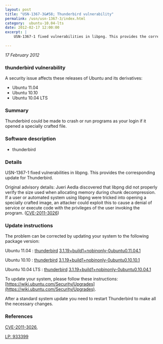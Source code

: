 ```yaml
---
layout: post
title: "USN-1367-3&#58; Thunderbird vulnerability"
permalink: /usn/usn-1367-3/index.html
category:  ubuntu-10.04-lts
date: 2012-02-17 12:00:00
excerpt: |
    USN-1367-1 fixed vulnerabilities in libpng. This provides the corresponding update for Thunderbird.
    
--- 
```

 
 

*17 February 2012*

### thunderbird vulnerability

A security issue affects these releases of Ubuntu and its derivatives:

* Ubuntu 11.04
* Ubuntu 10.10
* Ubuntu 10.04 LTS

### Summary

Thunderbird could be made to crash or run programs as your login if it opened a specially crafted file.

### Software description

* thunderbird 

### Details

USN-1367-1 fixed vulnerabilities in libpng. This provides the corresponding update for Thunderbird.

Original advisory details: Jueri Aedla discovered that libpng did not properly verify the size used when allocating memory during chunk decompression. If a user or automated system using libpng were tricked into opening a specially crafted image, an attacker could exploit this to cause a denial of service or execute code with the privileges of the user invoking the program. ([CVE-2011-3026](http://people.ubuntu.com/~ubuntu-security/cve/CVE-2011-3026)) 

### Update instructions

The problem can be corrected by updating your system to the following package version:

Ubuntu 11.04
 : [thunderbird](https://launchpad.net/ubuntu/+source/thunderbird) <span> [3.1.19+build1+nobinonly-0ubuntu0.11.04.1](https://launchpad.net/ubuntu/+source/thunderbird/3.1.19+build1+nobinonly-0ubuntu0.11.04.1) </span> 

Ubuntu 10.10
 : [thunderbird](https://launchpad.net/ubuntu/+source/thunderbird) <span> [3.1.19+build1+nobinonly-0ubuntu0.10.10.1](https://launchpad.net/ubuntu/+source/thunderbird/3.1.19+build1+nobinonly-0ubuntu0.10.10.1) </span> 

Ubuntu 10.04 LTS
 : [thunderbird](https://launchpad.net/ubuntu/+source/thunderbird) <span> [3.1.19+build1+nobinonly-0ubuntu0.10.04.1](https://launchpad.net/ubuntu/+source/thunderbird/3.1.19+build1+nobinonly-0ubuntu0.10.04.1) </span> 

To update your system, please follow these instructions: [https://wiki.ubuntu.com/Security/Upgrades](https://wiki.ubuntu.com/Security/Upgrades).

After a standard system update you need to restart Thunderbird to make all the necessary changes. 

### References

 
 [CVE-2011-3026](http://people.ubuntu.com/~ubuntu-security/cve/CVE-2011-3026), 

 [LP: 933399](https://launchpad.net/bugs/933399)
 

